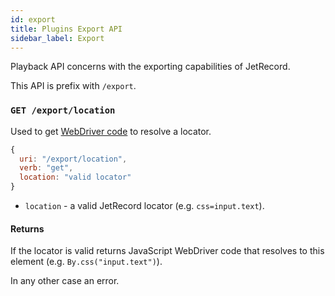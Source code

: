```yaml
---
id: export
title: Plugins Export API
sidebar_label: Export
---
```


Playback API concerns with the exporting capabilities of JetRecord.  

This API is prefix with `/export`.  

### `GET /export/location`

Used to get [WebDriver code](https://www.npmjs.com/package/selenium-webdriver) to resolve a locator.

```js
{
  uri: "/export/location",
  verb: "get",
  location: "valid locator"
}
```

- `location` - a valid JetRecord locator (e.g. `css=input.text`).

#### Returns

If the locator is valid returns JavaScript WebDriver code that resolves to this element (e.g. `By.css("input.text")`).  

In any other case an error.
